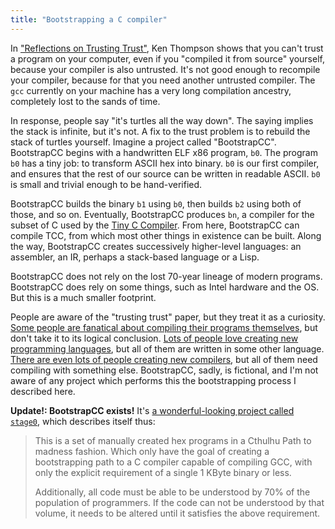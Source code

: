 ```yaml
---
title: "Bootstrapping a C compiler"
---
```


In ["Reflections on Trusting Trust"](https://dl.acm.org/citation.cfm?id=358210),
Ken Thompson shows that you can't trust a program on your computer,
even if you "compiled it from source" yourself,
because your compiler is also untrusted.
It's not good enough to recompile your compiler,
because for that you need another untrusted compiler.
The `gcc` currently on your machine has a very long compilation ancestry,
completely lost to the sands of time.

In response, people say "it's turtles all the way down".
The saying implies the stack is infinite, but it's not.
A fix to the trust problem is to rebuild the stack of turtles yourself.
Imagine a project called "BootstrapCC".
BootstrapCC begins with a handwritten ELF x86 program, `b0`.
The program `b0` has a tiny job: to transform ASCII hex into binary.
`b0` is our first compiler,
and ensures that the rest of our source can be written in readable ASCII.
`b0` is small and trivial enough to be hand-verified.

BootstrapCC builds the binary `b1` using `b0`,
then builds `b2` using both of those, and so on.
Eventually, BootstrapCC produces `bn`,
a compiler for the subset of C used by the [Tiny C Compiler](https://bellard.org/tcc/).
From here, BootstrapCC can compile TCC,
from which most other things in existence can be built.
Along the way,
BootstrapCC creates successively higher-level languages:
an assembler, an IR, perhaps a stack-based language or a Lisp.

BootstrapCC does not rely on the lost 70-year lineage of modern programs.
BootstrapCC does rely on some things, such as Intel hardware and the OS.
But this is a much smaller footprint.

People are aware of the "trusting trust" paper,
but they treat it as a curiosity.
[Some people are fanatical about compiling their programs themselves](https://www.gentoo.org/),
but don't take it to its logical conclusion.
[Lots of people love creating new programming languages](http://fll.presidentbeef.com/),
but all of them are written in some other language.
[There are even lots of people creating new compilers](https://en.wikipedia.org/wiki/Category:C_compilers),
but all of them need compiling with something else.
BootstrapCC, sadly, is fictional,
and I'm not aware of any project which performs this the bootstrapping process I described here.

**Update!: BootstrapCC exists!**
It's [a wonderful-looking project called `stage0`](https://github.com/oriansj/stage0),
which describes itself thus:

> This is a set of manually created hex programs in a Cthulhu Path to madness fashion. 
> Which only have the goal of creating a bootstrapping path to a C compiler capable of compiling GCC, 
> with only the explicit requirement of a single 1 KByte binary or less.
> 
> Additionally, all code must be able to be understood by 70% of the population of programmers. 
> If the code can not be understood by that volume, 
> it needs to be altered until it satisfies the above requirement.
